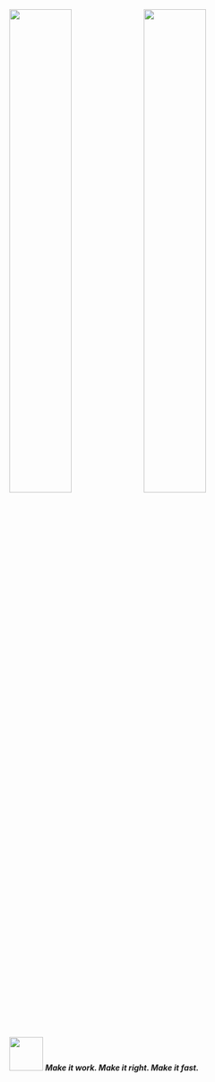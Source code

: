 <div class="wrapper">
  <img align="left" width="47%" src="https://github-readme-streak-stats.herokuapp.com?user=Eugene-Oluoch&theme=gotham">

  <img align="left" width="47%" src="https://github-readme-stats.vercel.app/api?username=Eugene-Oluoch&theme=gotham&custom_title=Eugene's%20github%20stats">
</div>

<p style="margin-block:.5rem;"></p>

<img src="https://media.giphy.com/media/LnQjpWaON8nhr21vNW/giphy.gif" width="60"> <em><b>Make it work. Make it right. Make it fast.</b></em>
